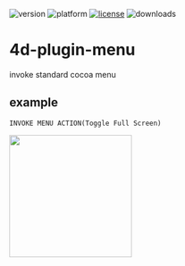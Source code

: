![version](https://img.shields.io/badge/version-20%2B-E23089)
![platform](https://img.shields.io/static/v1?label=platform&message=mac-intel%20|%20mac-arm&color=blue)
[![license](https://img.shields.io/github/license/miyako/4d-plugin-menu)](LICENSE)
![downloads](https://img.shields.io/github/downloads/miyako/4d-plugin-menu/total)

# 4d-plugin-menu
invoke standard cocoa menu

## example

```4d
INVOKE MENU ACTION(Toggle Full Screen)
```

<img width="219" height="auto" alt="" src="https://github.com/user-attachments/assets/cdfd5b98-79a1-4e33-83fa-4ff6eb652e0c" />

